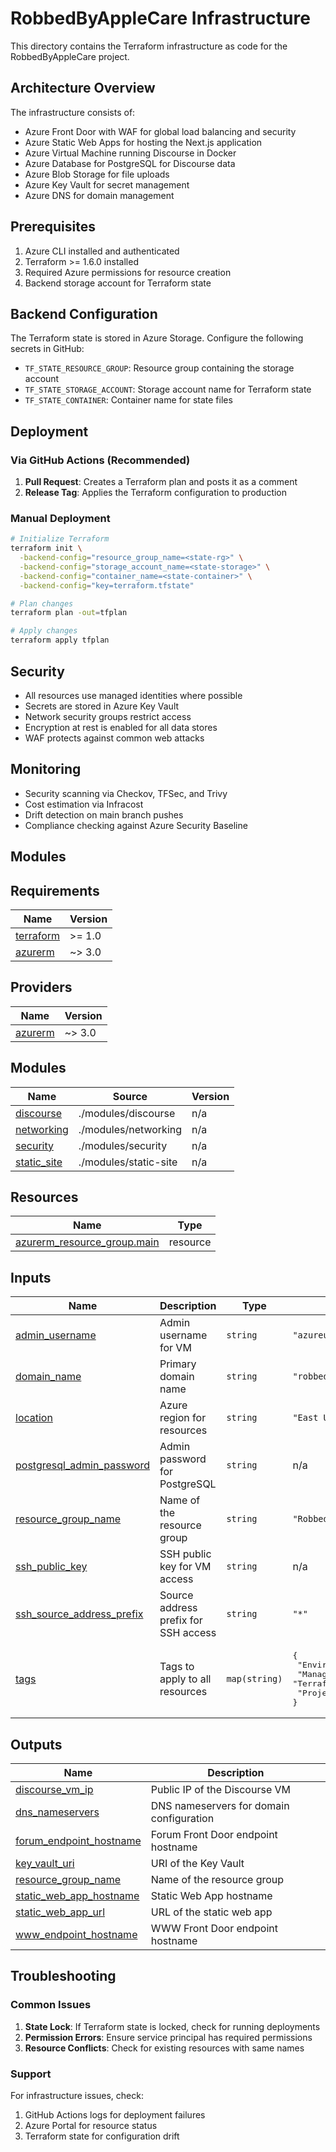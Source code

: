 # RobbedByAppleCare Infrastructure

This directory contains the Terraform infrastructure as code for the RobbedByAppleCare project.

## Architecture Overview

The infrastructure consists of:
- Azure Front Door with WAF for global load balancing and security
- Azure Static Web Apps for hosting the Next.js application
- Azure Virtual Machine running Discourse in Docker
- Azure Database for PostgreSQL for Discourse data
- Azure Blob Storage for file uploads
- Azure Key Vault for secret management
- Azure DNS for domain management

## Prerequisites

1. Azure CLI installed and authenticated
2. Terraform >= 1.6.0 installed
3. Required Azure permissions for resource creation
4. Backend storage account for Terraform state

## Backend Configuration

The Terraform state is stored in Azure Storage. Configure the following secrets in GitHub:

- `TF_STATE_RESOURCE_GROUP`: Resource group containing the storage account
- `TF_STATE_STORAGE_ACCOUNT`: Storage account name for Terraform state
- `TF_STATE_CONTAINER`: Container name for state files

## Deployment

### Via GitHub Actions (Recommended)

1. **Pull Request**: Creates a Terraform plan and posts it as a comment
2. **Release Tag**: Applies the Terraform configuration to production

### Manual Deployment

```bash
# Initialize Terraform
terraform init \
  -backend-config="resource_group_name=<state-rg>" \
  -backend-config="storage_account_name=<state-storage>" \
  -backend-config="container_name=<state-container>" \
  -backend-config="key=terraform.tfstate"

# Plan changes
terraform plan -out=tfplan

# Apply changes
terraform apply tfplan
```

## Security

- All resources use managed identities where possible
- Secrets are stored in Azure Key Vault
- Network security groups restrict access
- Encryption at rest is enabled for all data stores
- WAF protects against common web attacks

## Monitoring

- Security scanning via Checkov, TFSec, and Trivy
- Cost estimation via Infracost
- Drift detection on main branch pushes
- Compliance checking against Azure Security Baseline

## Modules

<!-- BEGIN_TF_DOCS -->
## Requirements

| Name | Version |
|------|---------|
| <a name="requirement_terraform"></a> [terraform](#requirement\_terraform) | >= 1.0 |
| <a name="requirement_azurerm"></a> [azurerm](#requirement\_azurerm) | ~> 3.0 |

## Providers

| Name | Version |
|------|---------|
| <a name="provider_azurerm"></a> [azurerm](#provider\_azurerm) | ~> 3.0 |

## Modules

| Name | Source | Version |
|------|--------|---------|
| <a name="module_discourse"></a> [discourse](#module\_discourse) | ./modules/discourse | n/a |
| <a name="module_networking"></a> [networking](#module\_networking) | ./modules/networking | n/a |
| <a name="module_security"></a> [security](#module\_security) | ./modules/security | n/a |
| <a name="module_static_site"></a> [static\_site](#module\_static\_site) | ./modules/static-site | n/a |

## Resources

| Name | Type |
|------|------|
| [azurerm_resource_group.main](https://registry.terraform.io/providers/hashicorp/azurerm/latest/docs/resources/resource_group) | resource |

## Inputs

| Name | Description | Type | Default | Required |
|------|-------------|------|---------|:--------:|
| <a name="input_admin_username"></a> [admin\_username](#input\_admin\_username) | Admin username for VM | `string` | `"azureuser"` | no |
| <a name="input_domain_name"></a> [domain\_name](#input\_domain\_name) | Primary domain name | `string` | `"robbedbyapplecare.com"` | no |
| <a name="input_location"></a> [location](#input\_location) | Azure region for resources | `string` | `"East US"` | no |
| <a name="input_postgresql_admin_password"></a> [postgresql\_admin\_password](#input\_postgresql\_admin\_password) | Admin password for PostgreSQL | `string` | n/a | yes |
| <a name="input_resource_group_name"></a> [resource\_group\_name](#input\_resource\_group\_name) | Name of the resource group | `string` | `"RobbedByAppleCare"` | no |
| <a name="input_ssh_public_key"></a> [ssh\_public\_key](#input\_ssh\_public\_key) | SSH public key for VM access | `string` | n/a | yes |
| <a name="input_ssh_source_address_prefix"></a> [ssh\_source\_address\_prefix](#input\_ssh\_source\_address\_prefix) | Source address prefix for SSH access | `string` | `"*"` | no |
| <a name="input_tags"></a> [tags](#input\_tags) | Tags to apply to all resources | `map(string)` | <pre>{<br/>  "Environment": "prod",<br/>  "ManagedBy": "Terraform",<br/>  "Project": "RobbedByAppleCare"<br/>}</pre> | no |

## Outputs

| Name | Description |
|------|-------------|
| <a name="output_discourse_vm_ip"></a> [discourse\_vm\_ip](#output\_discourse\_vm\_ip) | Public IP of the Discourse VM |
| <a name="output_dns_nameservers"></a> [dns\_nameservers](#output\_dns\_nameservers) | DNS nameservers for domain configuration |
| <a name="output_forum_endpoint_hostname"></a> [forum\_endpoint\_hostname](#output\_forum\_endpoint\_hostname) | Forum Front Door endpoint hostname |
| <a name="output_key_vault_uri"></a> [key\_vault\_uri](#output\_key\_vault\_uri) | URI of the Key Vault |
| <a name="output_resource_group_name"></a> [resource\_group\_name](#output\_resource\_group\_name) | Name of the resource group |
| <a name="output_static_web_app_hostname"></a> [static\_web\_app\_hostname](#output\_static\_web\_app\_hostname) | Static Web App hostname |
| <a name="output_static_web_app_url"></a> [static\_web\_app\_url](#output\_static\_web\_app\_url) | URL of the static web app |
| <a name="output_www_endpoint_hostname"></a> [www\_endpoint\_hostname](#output\_www\_endpoint\_hostname) | WWW Front Door endpoint hostname |
<!-- END_TF_DOCS -->

## Troubleshooting

### Common Issues

1. **State Lock**: If Terraform state is locked, check for running deployments
2. **Permission Errors**: Ensure service principal has required permissions
3. **Resource Conflicts**: Check for existing resources with same names

### Support

For infrastructure issues, check:
1. GitHub Actions logs for deployment failures
2. Azure Portal for resource status
3. Terraform state for configuration drift